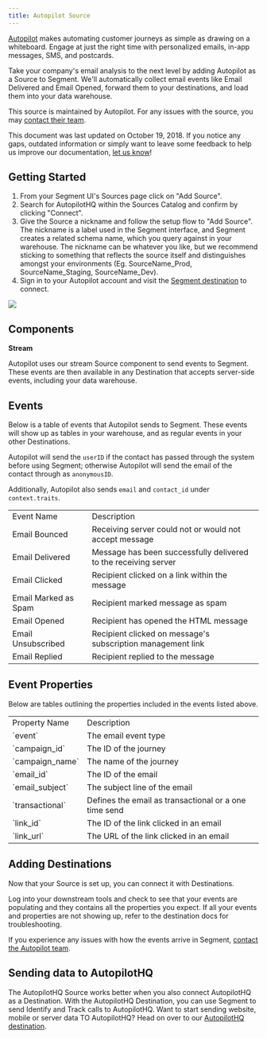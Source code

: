 ```yaml
---
title: Autopilot Source
---
```

[Autopilot](https://autopilothq.com/) makes automating customer journeys as simple as drawing on a whiteboard. Engage at just the right time with personalized emails, in-app messages, SMS, and postcards.

Take your company's email analysis to the next level by adding Autopilot as a Source to Segment. We'll automatically collect email events like Email Delivered and Email Opened, forward them to your destinations, and load them into your data warehouse.

This source is maintained by Autopilot. For any issues with the source, you may [contact their team](mailto:support@autopilothq.com).

This document was last updated on October 19, 2018. If you notice any gaps, outdated information or simply want to leave some feedback to help us improve our documentation, [let us know](https://segment.com/help/contact)!

## Getting Started

1. From your Segment UI's Sources page click on "Add Source".
2. Search for AutopilotHQ within the Sources Catalog and confirm by clicking "Connect".
3. Give the Source a nickname and follow the setup flow to "Add Source". The nickname is a label used in the Segment interface, and Segment creates a related schema name, which you query against in your warehouse. The nickname can be whatever you like, but we recommend sticking to something that reflects the source itself and distinguishes amongst your environments (Eg. SourceName_Prod, SourceName_Staging, SourceName_Dev).
4. Sign in to your Autopilot account and visit the [Segment destination](https://app.autopilothq.com/#settings/app-connections/segment-sync) to connect.

![](images/4764ec5d9aeb26bd0e503604db243dae.gif)

## Components
**Stream**

Autopilot uses our stream Source component to send events to Segment. These events are then available in any Destination that accepts server-side events, including your data warehouse.

## Events

Below is a table of events that Autopilot sends to Segment. These events will show up as tables in your warehouse, and as regular events in your other Destinations.

Autopilot will send the `userID` if the contact has passed through the system before using Segment; otherwise Autopilot will send the email of the contact through as `anonymousID`.

Additionally, Autopilot also sends `email` and `contact_id` under `context.traits`.

<table>
  <tr>
   <td>Event Name</td>
   <td>Description</td>
  </tr>
  <tr>
   <td>Email Bounced</td>
   <td>Receiving server could not or would not accept message</td>
  </tr>
  <tr>
   <td>Email Delivered</td>
   <td>Message has been successfully delivered to the receiving server</td>
  </tr>
  <tr>
   <td>Email Clicked</td>
   <td>Recipient clicked on a link within the message</td>
  </tr>
  <tr>
   <td>Email Marked as Spam</td>
   <td>Recipient marked message as spam
  </td>
  </tr>
  <tr>
   <td>Email Opened</td>
   <td>Recipient has opened the HTML message</td>
  </tr>
  <tr>
   <td>Email Unsubscribed</td>
   <td>Recipient clicked on message's subscription management link</td>
  </tr>
  <tr>
   <td>Email Replied</td>
   <td>Recipient replied to the message</td>
  </tr>
</table>

## Event Properties

Below are tables outlining the properties included in the events listed above.

<table>
  <tr>
   <td>Property Name</td>
   <td>Description</td>
  </tr>
  <tr>
   <td>`event`</td>
   <td>The email event type</td>
  </tr>
  <tr>
   <td>`campaign_id`</td>
   <td>The ID of the journey</td>
  </tr>
  <tr>
   <td>`campaign_name`</td>
   <td>The name of the journey</td>
  </tr>
  <tr>
   <td>`email_id`</td>
   <td>The ID of the  email</td>
  </tr>
  <tr>
   <td>`email_subject`</td>
   <td>The subject line of the email</td>
  </tr>
  <tr>
   <td>`transactional`</td>
   <td>Defines the email as transactional or a one time send</td>
  </tr>
  <tr>
   <td>`link_id`</td>
   <td>The ID of the link clicked in an email</td>
  </tr>
  <tr>
   <td>`link_url`</td>
   <td>The URL of the link clicked in an email</td>
  </tr>
</table>

## Adding Destinations

Now that your Source is set up, you can connect it with Destinations.

Log into your downstream tools and check to see that your events are populating and they contains all the properties you expect. If all your events and properties are not showing up, refer to the destination docs for troubleshooting.

If you experience any issues with how the events arrive in Segment, [contact the Autopilot team](mailto:support@autopilothq.com).

## Sending data to AutopilotHQ

The AutopilotHQ Source works better when you also connect AutopilotHQ as a Destination. With the AutopilotHQ Destination, you can use Segment to send Identify and Track calls to AutopilotHQ. Want to start sending website, mobile or server data TO AutopilotHQ? Head on over to our [AutopilotHQ destination](https://segment.com/docs/connections/destinations/catalog/autopilothq/).
